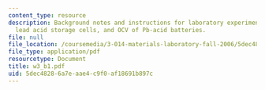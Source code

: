 ```yaml
---
content_type: resource
description: Background notes and instructions for laboratory experiments on batteries,
  lead acid storage cells, and OCV of Pb-acid batteries.
file: null
file_location: /coursemedia/3-014-materials-laboratory-fall-2006/5dec48286a7eaae4c9f0af18691b897c_w3_b1.pdf
file_type: application/pdf
resourcetype: Document
title: w3_b1.pdf
uid: 5dec4828-6a7e-aae4-c9f0-af18691b897c
---
```

